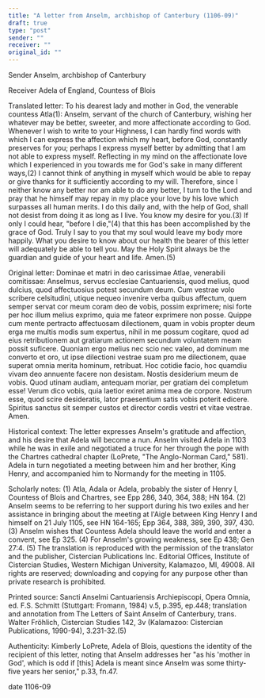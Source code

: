 ```yaml
---
title: "A letter from Anselm, archbishop of Canterbury (1106-09)"
draft: true
type: "post"
sender: ""
receiver: ""
original_id: ""
---
```


Sender
Anselm, archbishop of Canterbury

Receiver
Adela of England, Countess of Blois

Translated letter: 
To his dearest lady and mother in God, the venerable countess Atla(1): Anselm, servant of the church of Canterbury, wishing her whatever may be better, sweeter, and more affectionate according to God.
Whenever I wish to write to your Highness, I can hardly find words with which I can express the affection which my heart, before God, constantly preserves for you; perhaps I express myself better by admitting that I am not able to express myself. Reflecting in my mind on the affectionate love which I experienced in you towards me for God's sake in many different ways,(2) I cannot think of anything in myself which would be able to repay or give thanks for it sufficiently according to my will. Therefore, since I neither know any better nor am able to do any better, I turn to the Lord and pray that he himself may repay in my place your love by his love which surpasses alI human merits. I do this daily and, with the help of God, shall not desist from doing it as long as I live.
You know my desire for you.(3) If only I could hear, "before I die,"(4) that this has been accomplished by the grace of God. Truly I say to you that my soul would leave my body more happily. What you desire to know about our health the bearer of this letter will adequately be able to tell you.
May the Holy Spirit always be the guardian and guide of your heart and life. Amen.(5)

Original letter: 
Dominae et matri in deo carissimae Atlae, venerabili comitissae: Anselmus, servus ecclesiae Cantuariensis, quod melius, quod dulcius, quod affectuosius potest secundum deum.
Cum vestrae volo scribere celsitudini, utique nequeo invenire verba quibus affectum, quem semper servat cor meum coram deo de vobis, possim exprimere; nisi forte per hoc illum melius exprimo, quia me fateor exprimere non posse. Quippe cum mente pertracto affectuosam dilectionem, quam in vobis propter deum erga me multis modis sum expertus, nihil in me possum cogitare, quod ad eius retributionem aut gratiarum actionem secundum voluntatem meam possit suficere. Quoniam ergo melius nec scio nec valeo, ad dominum me converto et oro, ut ipse dilectioni vestrae suam pro me dilectionem, quae superat omnia merita hominum, retribuat. Hoc cotidie facio, hoc quamdiu vivam deo annuente facere non desistam.
Nostis desiderium meum de vobis. Quod utinam audiam, antequam moriar, per gratiam dei completum esse! Verum dico vobis, quia laetior exiret anima mea de corpore. Nostrum esse, quod scire desideratis, lator praesentium satis vobis poterit edicere.
Spiritus sanctus sit semper custos et director cordis vestri et vitae vestrae. Amen.

Historical context: 
The letter expresses Anselm's gratitude and affection, and his desire that Adela will become a nun. Anselm visited Adela in 1103 while he was in exile and negotiated a truce for her through the pope with the Chartres cathedral chapter (LoPrete, "The Anglo-Norman Card," 581). Adela in turn negotiated a meeting between him and her brother, King Henry, and accompanied him to Normandy for the meeting in 1105.

Scholarly notes: 
(1) Atla, Adala or Adela, probably the sister of Henry I, Countess of Blois and Chartres, see Epp 286, 340, 364, 388; HN 164.
(2) Anselm seems to be referring to her support during his two exiles and her assistance in bringing about the meeting at l'Aigle between King Henry I and himself on 21 July 1105, see HN 164-165; Epp 364, 388, 389, 390, 397, 430.
(3) Anselm wishes that Countess Adela should leave the world and enter a convent, see Ep 325.
(4) For Anselm's growing weakness, see Ep 438; Gen 27:4.
(5) The translation is reproduced with the permission of the translator and the publisher, Cistercian Publications Inc. Editorial Offices, Institute of Cistercian Studies, Western Michigan University, Kalamazoo, MI, 49008. All rights are reserved; downloading and copying for any purpose other than private research is prohibited.

Printed source: 
Sancti Anselmi Cantuariensis Archiepiscopi, Opera Omnia, ed. F.S. Schmitt (Stuttgart: Fromann, 1984) v.5, p.395, ep.448; translation and annotation from The Letters of Saint Anselm of Canterbury, trans. Walter Fröhlich, Cistercian Studies 142, 3v (Kalamazoo: Cistercian Publications, 1990-94), 3.231-32.(5)

Authenticity: 
Kimberly LoPrete, Adela of Blois, questions the identity of the recipient of this letter, noting that Anselm addresses her "as his 'mother in God',  which is odd if [this] Adela is meant since Anselm was some thirty-five years her senior," p.33, fn.47.

date
1106-09